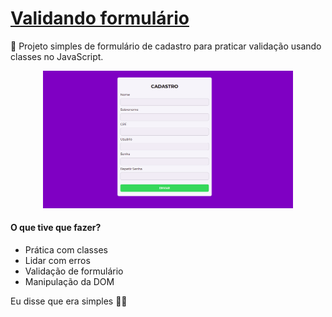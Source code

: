 # [Validando formulário](https://heyloh.github.io/validando-form/)
📝 Projeto simples de formulário de cadastro para praticar validação usando classes no JavaScript.

<p align="center">
  <img src="./assets/img/valid.png" width="400px">
</p>

#### O que tive que fazer?
- Prática com classes
- Lidar com erros
- Validação de formulário
- Manipulação da DOM

Eu disse que era simples 🤷🏽